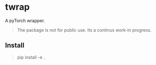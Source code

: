 # twrap
A pyTorch wrapper.

> The package is not for public use. Its a continus work-in progress.

## Install

> pip install -e .
